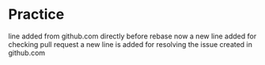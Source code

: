 # Practice
line added from github.com directly
before rebase 
now a new line added for checking pull request
a new line is added for resolving the issue created in github.com
